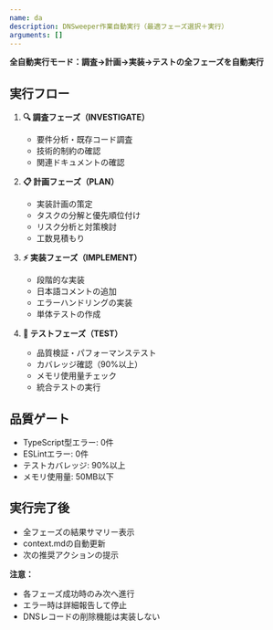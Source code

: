 ```yaml
---
name: da
description: DNSweeper作業自動実行（最適フェーズ選択＋実行）
arguments: []
---
```


**全自動実行モード：調査→計画→実装→テストの全フェーズを自動実行**

## 実行フロー
1. **🔍 調査フェーズ（INVESTIGATE）**
   - 要件分析・既存コード調査
   - 技術的制約の確認
   - 関連ドキュメントの確認

2. **📋 計画フェーズ（PLAN）**
   - 実装計画の策定
   - タスクの分解と優先順位付け
   - リスク分析と対策検討
   - 工数見積もり

3. **⚡ 実装フェーズ（IMPLEMENT）**
   - 段階的な実装
   - 日本語コメントの追加
   - エラーハンドリングの実装
   - 単体テストの作成

4. **🧪 テストフェーズ（TEST）**
   - 品質検証・パフォーマンステスト
   - カバレッジ確認（90%以上）
   - メモリ使用量チェック
   - 統合テストの実行

## 品質ゲート
- TypeScript型エラー: 0件
- ESLintエラー: 0件
- テストカバレッジ: 90%以上
- メモリ使用量: 50MB以下

## 実行完了後
- 全フェーズの結果サマリー表示
- context.mdの自動更新
- 次の推奨アクションの提示

**注意：**
- 各フェーズ成功時のみ次へ進行
- エラー時は詳細報告して停止
- DNSレコードの削除機能は実装しない